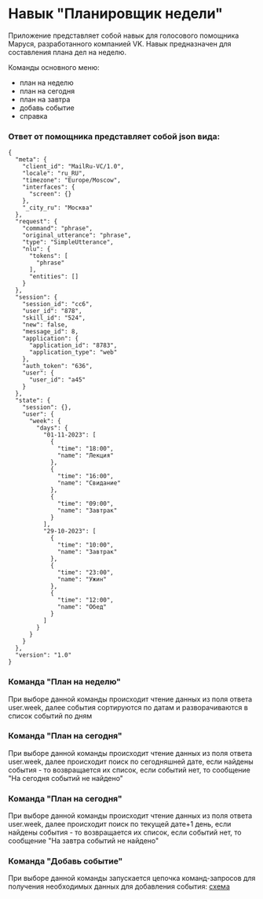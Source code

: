 #  Навык "Планировщик недели"
Приложение представляет собой навык для голосового помощника Маруся, разработанного компанией VK.
Навык предназначен для составления плана дел на неделю.

Команды основного меню:

* план на неделю
* план на сегодня
* план на завтра
* добавь событие
* справка

###  Ответ от помощника представляет собой json вида:
```
{
  "meta": {
    "client_id": "MailRu-VC/1.0",
    "locale": "ru_RU",
    "timezone": "Europe/Moscow",
    "interfaces": {
      "screen": {}
    },
    "_city_ru": "Москва"
  },
  "request": {
    "command": "phrase",
    "original_utterance": "phrase",
    "type": "SimpleUtterance",
    "nlu": {
      "tokens": [
        "phrase"
      ],
      "entities": []
    }
  },
  "session": {
    "session_id": "cc6",
    "user_id": "878",
    "skill_id": "524",
    "new": false,
    "message_id": 8,
    "application": {
      "application_id": "8783",
      "application_type": "web"
    },
    "auth_token": "636",
    "user": {
      "user_id": "a45"
    }
  },
  "state": {
    "session": {},
    "user": {
      "week": {
        "days": {
          "01-11-2023": [
            {
              "time": "18:00",
              "name": "Лекция"
            },
            {
              "time": "16:00",
              "name": "Свидание"
            },
            {
              "time": "09:00",
              "name": "Завтрак"
            }
          ],
          "29-10-2023": [
            {
              "time": "10:00",
              "name": "Завтрак"
            },
            {
              "time": "23:00",
              "name": "Ужин"
            },
            {
              "time": "12:00",
              "name": "Обед"
            }
          ]
        }
      }
    }
  },
  "version": "1.0"
}
```

### Команда "План на неделю"
При выборе данной команды происходит чтение данных из поля ответа user.week, далее события сортируются по датам и разворачиваются в список событий по дням

### Команда "План на сегодня"
При выборе данной команды происходит чтение данных из поля ответа user.week, далее происходит поиск по сегодняшней дате, если найдены события - то возвращается их список, если событий нет, то сообщение "На сегодня событий не найдено"

### Команда "План на сегодня"
При выборе данной команды происходит чтение данных из поля ответа user.week, далее происходит поиск по текущей дате+1 день, если найдены события - то возвращается их список, если событий нет, то сообщение "На завтра событий не найдено"

### Команда "Добавь событие"
При выборе данной команды запускается цепочка команд-запросов для получения необходимых данных для добавления события:
[cхема](https://github.com/Valentina810/week-planner-for-marusia/blob/main/src/docs/picture/add_event.png)